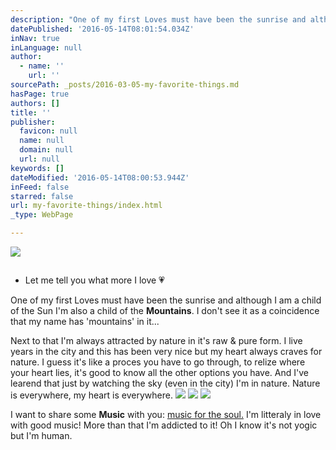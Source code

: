 ```yaml
---
description: "One of my first Loves must have been the sunrise and although I am a child of the Sun I'm also a child of the Mountains. I don't see it as a coincidence that my name has 'mountains' in it..."
datePublished: '2016-05-14T08:01:54.034Z'
inNav: true
inLanguage: null
author:
  - name: ''
    url: ''
sourcePath: _posts/2016-03-05-my-favorite-things.md
hasPage: true
authors: []
title: ''
publisher:
  favicon: null
  name: null
  domain: null
  url: null
keywords: []
dateModified: '2016-05-14T08:00:53.944Z'
inFeed: false
starred: false
url: my-favorite-things/index.html
_type: WebPage

---
```

![](https://the-grid-user-content.s3-us-west-2.amazonaws.com/fc115842-b2c4-48f0-b015-9df20466f5fd.jpg)

## 

* Let me tell you what more I love 💗

One of my first Loves must have been the sunrise and although I am a child of the Sun I'm also a child of the **Mountains**. I don't see it as a coincidence that my name has 'mountains' in it...

Next to that I'm always attracted by nature in it's raw & pure form. I live years in the city and this has been very nice but my heart always craves for nature. I guess it's like a proces you have to go through, to relize where your heart lies, it's good to know all the other options you have. And I've learend that just by watching the sky (even in the city) I'm in nature. Nature is everywhere, my heart is everywhere.
![](https://the-grid-user-content.s3-us-west-2.amazonaws.com/f863708f-ed91-45af-b186-e995fb253ceb.jpg)
![](https://s3-us-west-2.amazonaws.com/the-grid-img/p/4fffe7d4cdd770f3cf32e0ece1fd3f142314d44f.jpg)
![](https://the-grid-user-content.s3-us-west-2.amazonaws.com/91b55d28-0e21-4ad9-b3e3-b654dade7a5b.jpg)

I want to share some **Music** with you: [music for the soul.][0] I'm litteraly in love with good music! More than that I'm addicted to it! Oh I know it's not yogic but I'm human.

[0]: https://open.spotify.com/user/wendymontellano/playlist/0krajvdfbqw2zPLPBjLPok